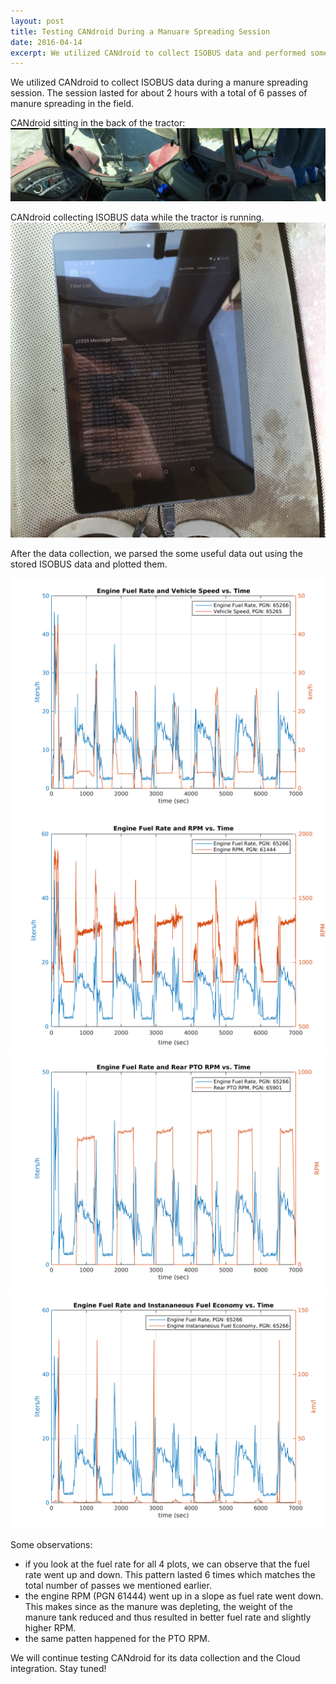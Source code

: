 ```yaml
---
layout: post
title: Testing CANdroid During a Manuare Spreading Session
date: 2016-04-14
excerpt: We utilized CANdroid to collect ISOBUS data and performed some simple analytics with data. 
---
```

<div class="row" markdown="block">
<div class="span6" markdown="block">
We utilized CANdroid to collect ISOBUS data during a manure spreading session.
The session lasted for about 2 hours with a total of 6 passes of manure
spreading in the field.

CANdroid sitting in the back of the tractor:
![CANdroid-in-tractor](/images/CANdroid_in_field.jpg)

CANdroid collecting ISOBUS data while the tractor is running.
![CANdroid-running](/images/CANdroid_running.jpg)

After the data collection, we parsed the some useful data out using the stored
ISOBUS data and plotted them.

![fuel-rate-vs-speed](/images/fr_vs_speed.png) ![fuel-rate-vs-rpm](/images/fr_vs_rpm.png)
![fuel-rate-vs-ptorpm](/images/fr_vs_ptorpm.png) ![fuel-rate-vs-intantaneous-fuel-rate](/images/fr_vs_ife.png)

Some observations:

- if you look at the fuel rate for all 4 plots, we can observe that the fuel
rate went up and down. This pattern lasted 6 times which matches the total
number of passes we mentioned earlier.
- the engine RPM (PGN 61444) went up in a slope as fuel rate went down. This
makes since as the manure was depleting, the weight of the manure tank reduced
and thus resulted in better fuel rate and slightly higher RPM.
- the same patten happened for the PTO RPM.

We will continue testing CANdroid for its data collection and the Cloud
integration. Stay tuned! 
